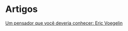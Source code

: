 # Artigos

[Um pensador que você deveria conhecer: Eric Voegelin](./UmpensadorquevocêdeveriaconhecerEricVoegelin.md)  